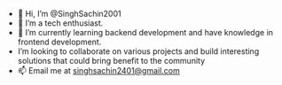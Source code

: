 - 👋 Hi, I’m @SinghSachin2001
- 👀 I’m a tech enthusiast.
- 🌱 I’m currently learning backend development and have knowledge in frontend development.
- I’m looking to collaborate on various projects and build interesting solutions that could bring benefit to the community
- 📫 Email me at singhsachin2401@gmail.com

